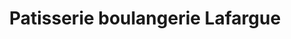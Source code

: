---
title: "Patisserie boulangerie Lafargue"
url: /castets/patisserie-boulangerie-lafargue/
shop: Bäckerei
---